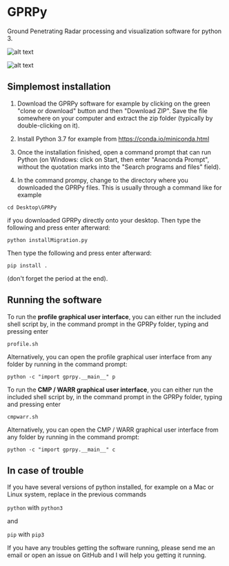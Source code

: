# GPRPy
Ground Penetrating Radar processing and visualization software for python 3.

![alt text](https://github.com/NSGeophysics/GPRPy/blob/master/profileGUI.png)

![alt text](https://github.com/NSGeophysics/GPRPy/blob/master/CWGUI.png)


## Simplemost installation

1) Download the GPRPy software for example by clicking on the green "clone or download" 
button and then "Download ZIP". Save the file somewhere on your computer and extract the 
zip folder (typically by double-clicking on it).

2) Install Python 3.7 for example from https://conda.io/miniconda.html

3) Once the installation finished, open a command prompt that can run Python
(on Windows: click on Start, then enter "Anaconda Prompt", without the 
quotation marks into the "Search programs and files" field).

4) In the command prompy, change to the directory  where you downloaded the GPRPy files.
This is usually through a command like for example

 `cd Desktop\GPRPy`

 if you downloaded GPRPy directly onto your desktop. Then type the following and press enter
 afterward:

 `python installMigration.py`

 Then type the following and press enter
 afterward:

 `pip install .`

 (don't forget the period at the end).

## Running the software
To run the **profile graphical user interface**, you can either run the included shell script 
by, in the command prompt in the GPRPy folder, typing and pressing enter

`profile.sh`

Alternatively, you can open the profile graphical user interface from any folder by running in the command prompt:

`python -c "import gprpy.__main__" p`
 
To run the **CMP / WARR graphical user interface**, you can either run the included shell script 
by, in the command prompt in the GPRPy folder, typing and pressing enter

`cmpwarr.sh`

Alternatively, you can open the CMP / WARR graphical user interface from any folder by running in the command prompt:

`python -c "import gprpy.__main__" c`

## In case of trouble

If you have several versions of python installed, for example on a Mac or Linux system, 
replace in the previous commands

`python` with `python3`

and 

`pip` with `pip3`

If you have any troubles getting the software running, please send me an email or open an issue
on GitHub and I will help you getting it running.


